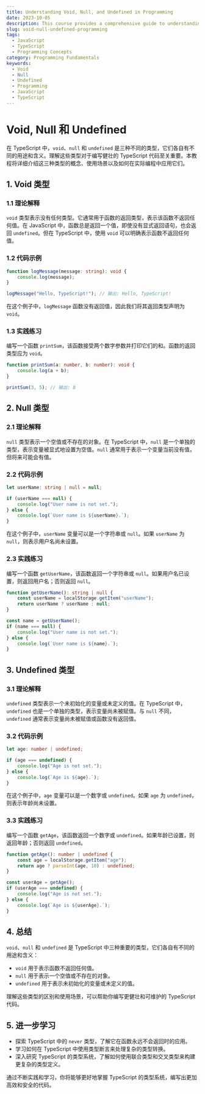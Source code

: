 ```yaml
---
title: Understanding Void, Null, and Undefined in Programming
date: 2023-10-05
description: This course provides a comprehensive guide to understanding the differences and uses of void, null, and undefined in various programming languages.
slug: void-null-undefined-programming
tags:
  - JavaScript
  - TypeScript
  - Programming Concepts
category: Programming Fundamentals
keywords:
  - Void
  - Null
  - Undefined
  - Programming
  - JavaScript
  - TypeScript
---
```


# Void, Null 和 Undefined

在 TypeScript 中，`void`、`null` 和 `undefined` 是三种不同的类型，它们各自有不同的用途和含义。理解这些类型对于编写健壮的 TypeScript 代码至关重要。本教程将详细介绍这三种类型的概念、使用场景以及如何在实际编程中应用它们。

## 1. Void 类型

### 1.1 理论解释

`void` 类型表示没有任何类型。它通常用于函数的返回类型，表示该函数不返回任何值。在 JavaScript 中，函数总是返回一个值，即使没有显式返回语句，也会返回 `undefined`。但在 TypeScript 中，使用 `void` 可以明确表示函数不返回任何值。

### 1.2 代码示例

```typescript
function logMessage(message: string): void {
    console.log(message);
}

logMessage("Hello, TypeScript!"); // 输出: Hello, TypeScript!
```

在这个例子中，`logMessage` 函数没有返回值，因此我们将其返回类型声明为 `void`。

### 1.3 实践练习

编写一个函数 `printSum`，该函数接受两个数字参数并打印它们的和。函数的返回类型应为 `void`。

```typescript
function printSum(a: number, b: number): void {
    console.log(a + b);
}

printSum(3, 5); // 输出: 8
```

## 2. Null 类型

### 2.1 理论解释

`null` 类型表示一个空值或不存在的对象。在 TypeScript 中，`null` 是一个单独的类型，表示变量被显式地设置为空值。`null` 通常用于表示一个变量当前没有值，但将来可能会有值。

### 2.2 代码示例

```typescript
let userName: string | null = null;

if (userName === null) {
    console.log("User name is not set.");
} else {
    console.log(`User name is ${userName}.`);
}
```

在这个例子中，`userName` 变量可以是一个字符串或 `null`。如果 `userName` 为 `null`，则表示用户名尚未设置。

### 2.3 实践练习

编写一个函数 `getUserName`，该函数返回一个字符串或 `null`。如果用户名已设置，则返回用户名；否则返回 `null`。

```typescript
function getUserName(): string | null {
    const userName = localStorage.getItem("userName");
    return userName ? userName : null;
}

const name = getUserName();
if (name === null) {
    console.log("User name is not set.");
} else {
    console.log(`User name is ${name}.`);
}
```

## 3. Undefined 类型

### 3.1 理论解释

`undefined` 类型表示一个未初始化的变量或未定义的值。在 TypeScript 中，`undefined` 也是一个单独的类型，表示变量尚未被赋值。与 `null` 不同，`undefined` 通常表示变量尚未被赋值或函数没有返回值。

### 3.2 代码示例

```typescript
let age: number | undefined;

if (age === undefined) {
    console.log("Age is not set.");
} else {
    console.log(`Age is ${age}.`);
}
```

在这个例子中，`age` 变量可以是一个数字或 `undefined`。如果 `age` 为 `undefined`，则表示年龄尚未设置。

### 3.3 实践练习

编写一个函数 `getAge`，该函数返回一个数字或 `undefined`。如果年龄已设置，则返回年龄；否则返回 `undefined`。

```typescript
function getAge(): number | undefined {
    const age = localStorage.getItem("age");
    return age ? parseInt(age, 10) : undefined;
}

const userAge = getAge();
if (userAge === undefined) {
    console.log("Age is not set.");
} else {
    console.log(`Age is ${userAge}.`);
}
```

## 4. 总结

`void`、`null` 和 `undefined` 是 TypeScript 中三种重要的类型，它们各自有不同的用途和含义：

- `void` 用于表示函数不返回任何值。
- `null` 用于表示一个空值或不存在的对象。
- `undefined` 用于表示未初始化的变量或未定义的值。

理解这些类型的区别和使用场景，可以帮助你编写更健壮和可维护的 TypeScript 代码。

## 5. 进一步学习

- 探索 TypeScript 中的 `never` 类型，了解它在函数永远不会返回时的应用。
- 学习如何在 TypeScript 中使用类型断言来处理复杂的类型转换。
- 深入研究 TypeScript 的类型系统，了解如何使用联合类型和交叉类型来构建更复杂的类型定义。

通过不断实践和学习，你将能够更好地掌握 TypeScript 的类型系统，编写出更加高效和安全的代码。
